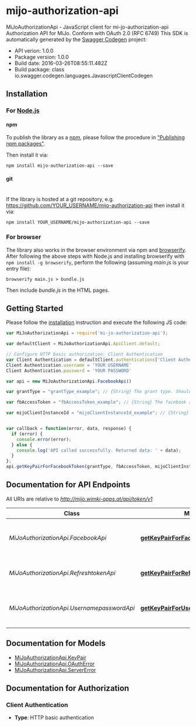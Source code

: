 # mijo-authorization-api

MiJoAuthorizationApi - JavaScript client for mi-jo-authorization-api
Authorization API for MiJo. Conform with OAuth 2.0 (RFC 6749)
This SDK is automatically generated by the [Swagger Codegen](https://github.com/swagger-api/swagger-codegen) project:

- API verion: 1.0.0
- Package version: 1.0.0
- Build date: 2016-03-26T08:55:11.482Z
- Build package: class io.swagger.codegen.languages.JavascriptClientCodegen

## Installation

### For [Node.js](https://nodejs.org/)

#### npm

To publish the library as a [npm](https://www.npmjs.com/),
please follow the procedure in ["Publishing npm packages"](https://docs.npmjs.com/getting-started/publishing-npm-packages).

Then install it via:

```shell
npm install mijo-authorization-api --save
```

#### git
#
If the library is hosted at a git repository, e.g.
https://github.com/YOUR_USERNAME/mijo-authorization-api
then install it via:

```shell
npm install YOUR_USERNAME/mijo-authorization-api --save
```

### For browser

The library also works in the browser environment via npm and [browserify](http://browserify.org/). After following
the above steps with Node.js and installing browserify with `npm install -g browserify`,
perform the following (assuming *main.js* is your entry file):

```shell
browserify main.js > bundle.js
```

Then include *bundle.js* in the HTML pages.

## Getting Started

Please follow the [installation](#installation) instruction and execute the following JS code:

```javascript
var MiJoAuthorizationApi = require('mi-jo-authorization-api');

var defaultClient = MiJoAuthorizationApi.ApiClient.default;

// Configure HTTP basic authorization: Client Authentication
var Client Authentication = defaultClient.authentications['Client Authentication'];
Client Authentication.username = 'YOUR USERNAME'
Client Authentication.password = 'YOUR PASSWORD'

var api = new MiJoAuthorizationApi.FacebookApi()

var grantType = "grantType_example"; // {String} The grant type. Should be facebook

var fbAccessToken = "fbAccessToken_example"; // {String} The facebook access token of the user.

var mijoClientInstanceId = "mijoClientInstanceId_example"; // {String} The client instance id which identifies the client of the user.


var callback = function(error, data, response) {
  if (error) {
    console.error(error);
  } else {
    console.log('API called successfully. Returned data: ' + data);
  }
};
api.getKeyPairForFacebookToken(grantType, fbAccessToken, mijoClientInstanceId, callback);

```

## Documentation for API Endpoints

All URIs are relative to *http://mijo.wimki-apps.at/api/token/v1*

Class | Method | HTTP request | Description
------------ | ------------- | ------------- | -------------
*MiJoAuthorizationApi.FacebookApi* | [**getKeyPairForFacebookToken**](docs/FacebookApi.md#getKeyPairForFacebookToken) | **POST** /facebook | Get a token keypair for a facebook access token
*MiJoAuthorizationApi.RefreshtokenApi* | [**getKeyPairForRefreshToken**](docs/RefreshtokenApi.md#getKeyPairForRefreshToken) | **POST** /refreshtoken | Get a token keypair for a refresh token.
*MiJoAuthorizationApi.UsernamepasswordApi* | [**getKeyPairForUsernameAndPassword**](docs/UsernamepasswordApi.md#getKeyPairForUsernameAndPassword) | **POST** /usernamepassword | Get a token keypair for a username and a password.


## Documentation for Models

 - [MiJoAuthorizationApi.KeyPair](docs/KeyPair.md)
 - [MiJoAuthorizationApi.OAuthError](docs/OAuthError.md)
 - [MiJoAuthorizationApi.ServerError](docs/ServerError.md)


## Documentation for Authorization


### Client Authentication

- **Type**: HTTP basic authentication

